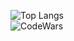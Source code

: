 ![Top Langs](https://github-readme-stats.vercel.app/api/top-langs/?username=opaleva&layout=compact&theme=gotham&langs_count=10)\
![CodeWars](https://www.codewars.com/users/opaleva/badges/large)
